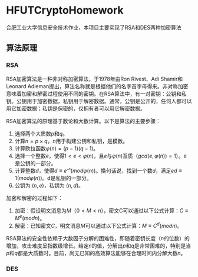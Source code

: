 <script type="text/javascript" src="http://cdn.mathjax.org/mathjax/latest/MathJax.js?config=default"></script>

# HFUTCryptoHomework
合肥工业大学信息安全技术作业，本项目主要实现了RSA和DES两种加密算法

## 算法原理

### RSA

RSA加密算法是一种非对称加密算法，于1978年由Ron Rivest、Adi Shamir和Leonard Adleman提出，算法名称就是根据他们的名字首字母得来。非对称加密意味着加密和解密过程使用不同的密钥。在RSA算法中，有一对密钥：公钥和私钥。公钥用于加密数据，私钥用于解密数据。通常，公钥是公开的，任何人都可以用它加密数据；私钥是保密的，仅拥有者可以用它解密数据。

RSA加密算法的原理基于数论和大数计算。以下是算法的主要步骤：

1. 选择两个大质数$p$和$q$。
2. 计算$n = p\times q$。$n$用于构建公钥和私钥，是模数。
3. 计算欧拉函数$φ(n) = (p-1)(q-1)$。
4. 选择一个整数$e$，使得$1 < e < φ(n)$，且$e$与$φ(n)$互质$（gcd(e, φ(n)) = 1）$。e是公钥的一部分。
5. 计算整数$d$，使得$d ≡ e⁻¹ (mod φ(n))$。换句话说，找到一个数$d$，满足$ed ≡ 1 (mod φ(n))$。d是私钥的一部分。
6. 公钥为 $(n, e)$，私钥为 $(n, d)$。

加密和解密的过程如下：

1. 加密：假设明文消息为$M（0 < M < n）$，密文C可以通过以下公式计算：$C ≡ M^e (mod n)$。
2. 解密：已知密文$C$，明文消息$M$可以通过以下公式计算：$M ≡ C^d (mod n)$。

RSA算法的安全性依赖于大数因子分解的困难性，即随着密钥长度（$n$的位数）的增加，攻击难度呈指数级增长。给定$n$的值，分解出$p$和$q$是非常困难的，特别是当$p$和$q$都是大质数时。目前，尚无已知的高效算法能够在合理时间内分解大数$n$。

### DES

